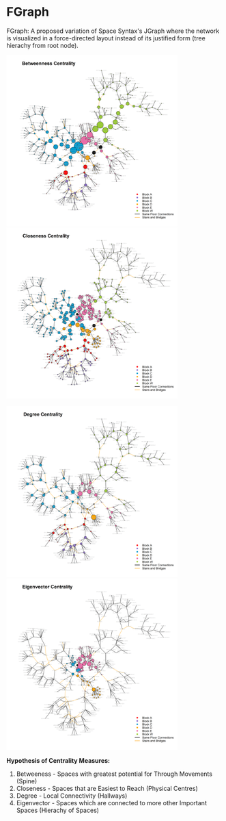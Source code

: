 # FGraph

FGraph: A proposed variation of Space Syntax's JGraph where the network is visualized in a force-directed layout instead of its justified form (tree hierachy from root node).

<p float="left">
<img height = "400" src=https://github.com/RyanTanYiWei/FGraph/blob/main/png/FGraph_btw.png/>
<img height = "400" src=https://github.com/RyanTanYiWei/FGraph/blob/main/png/FGraph_cls.png/>
</p>
<p float="left">
<img height = "400" src=https://github.com/RyanTanYiWei/FGraph/blob/main/png/FGraph_deg.png/>
<img height = "400" src=https://github.com/RyanTanYiWei/FGraph/blob/main/png/FGraph_eig.png/>
</p>

**Hypothesis of Centrality Measures:**

1) Betweeness - Spaces with greatest potential for Through Movements (Spine)
2) Closeness - Spaces that are Easiest to Reach (Physical Centres)
3) Degree - Local Connectivity (Hallways)
4) Eigenvector - Spaces which are connected to more other Important Spaces (Hierachy of Spaces)
